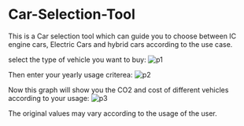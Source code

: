 # Car-Selection-Tool

This is a Car selection tool which can guide you to choose between IC engine cars, Electric Cars and hybrid cars according to the use case. 

select the type of vehicle you want to buy:
![p1](https://user-images.githubusercontent.com/70216165/180615022-c7715a81-0039-4803-b614-c771b31f09c8.png)

Then enter your yearly usage criterea:
![p2](https://user-images.githubusercontent.com/70216165/180615038-161133cb-675a-4b46-bee0-cb0f8471c36e.PNG)

Now this graph will show you the CO2 and cost of different vehicles according to your usage:
![p3](https://user-images.githubusercontent.com/70216165/180615055-bde9a37e-d4c4-45e7-adfa-259d7d7d4df5.PNG)

The original values may vary according to the usage of the user.

